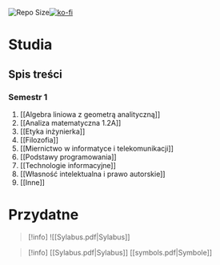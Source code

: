![Repo Size](https://img.shields.io/github/repo-size/Xederro/Studia?style=for-the-badge)[![ko-fi](https://ko-fi.com/img/githubbutton_sm.svg)](https://ko-fi.com/A0A8GJFDV)
# Studia
## Spis treści
### Semestr 1
1. [[Algebra liniowa z geometrą analityczną]]
2. [[Analiza matematyczna 1.2A]]
3. [[Etyka inżynierka]]
4. [[Filozofia]]
5. [[Miernictwo w informatyce i telekomunikacji]]
6. [[Podstawy programowania]]
7. [[Technologie informacyjne]]
8. [[Własność intelektualna i prawo autorskie]]
9. [[Inne]]

# Przydatne
>[!info]
>![[Sylabus.pdf|Sylabus]]

>[!info]
>[[Sylabus.pdf|Sylabus]]
>[[symbols.pdf|Symbole]]
